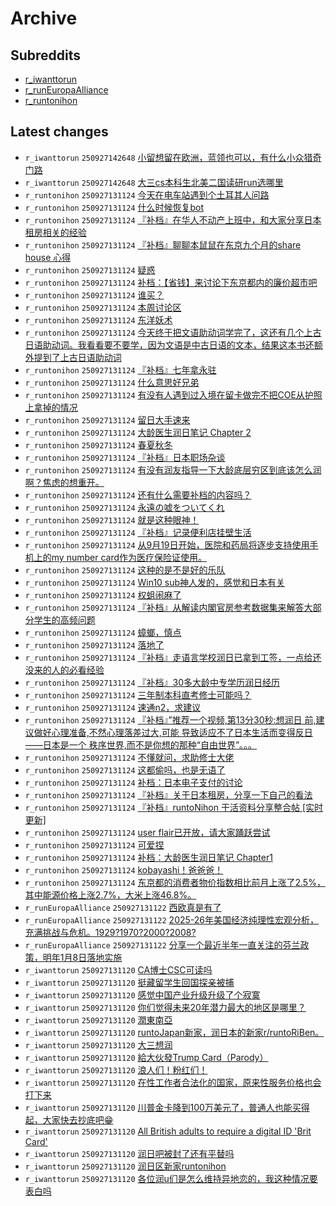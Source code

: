 # Archive

## Subreddits

- [r_iwanttorun](r_iwanttorun/index.md)
- [r_runEuropaAlliance](r_runEuropaAlliance/index.md)
- [r_runtonihon](r_runtonihon/index.md)

## Latest changes

- `r_iwanttorun` `250927142648` [小留想留在欧洲，蓝领也可以，有什么小众猎奇门路](posts/r_iwanttorun/250927141300_1nrwa5h.md)
- `r_iwanttorun` `250927142648` [大三cs本科生北美二国读研run选哪里](posts/r_iwanttorun/250927142109_1nrwh8g.md)
- `r_runtonihon` `250927131124` [今天在电车站遇到个土耳其人问路](posts/r_runtonihon/250926074615_1nqv96w.md)
- `r_runtonihon` `250927131124` [什么时候恢复bot](posts/r_runtonihon/250925141239_1nq7vh3.md)
- `r_runtonihon` `250927131124` [『补档』在华人不动产上班中，和大家分享日本租房相关的经验](posts/r_runtonihon/250925025545_1npvqss.md)
- `r_runtonihon` `250927131124` [『补档』聊聊本鼠鼠在东京九个月的share house 心得](posts/r_runtonihon/250925025223_1npvodp.md)
- `r_runtonihon` `250927131124` [疑惑](posts/r_runtonihon/250926045310_1nqsgwi.md)
- `r_runtonihon` `250927131124` [补档：【省钱】来讨论下东京都内的廉价超市吧](posts/r_runtonihon/250926055738_1nqtjf2.md)
- `r_runtonihon` `250927131124` [谁买？](posts/r_runtonihon/250925165201_1nqc0t9.md)
- `r_runtonihon` `250927131124` [本周讨论区](posts/r_runtonihon/250925173404_1nqd4u6.md)
- `r_runtonihon` `250927131124` [东洋妖术](posts/r_runtonihon/250927031429_1nrkpyy.md)
- `r_runtonihon` `250927131124` [今天终于把文语助动词学完了，这还有几个上古日语助动词。我看看要不要学，因为文语是中古日语的文本，结果这本书还额外提到了上古日语助动词](posts/r_runtonihon/250925131422_1nq6g7x.md)
- `r_runtonihon` `250927131124` [『补档』七年拿永驻](posts/r_runtonihon/250925023054_1npv942.md)
- `r_runtonihon` `250927131124` [什么意思好兄弟](posts/r_runtonihon/250924134953_1npcnyr.md)
- `r_runtonihon` `250927131124` [有没有人遇到过入境在留卡做完不把COE从护照上拿掉的情况](posts/r_runtonihon/250926155114_1nr4ydb.md)
- `r_runtonihon` `250927131124` [留日大手速来](posts/r_runtonihon/250925110129_1nq3pq3.md)
- `r_runtonihon` `250927131124` [大龄医生润日笔记 Chapter 2](posts/r_runtonihon/250925121541_1nq554z.md)
- `r_runtonihon` `250927131124` [春夏秋冬](posts/r_runtonihon/250927124749_1nrudq8.md)
- `r_runtonihon` `250927131124` [『补档』日本职场杂谈](posts/r_runtonihon/250926052718_1nqt1lz.md)
- `r_runtonihon` `250927131124` [有没有润友指导一下大龄底层穷区到底该怎么润啊？焦虑的想重开。](posts/r_runtonihon/250924144507_1npe23e.md)
- `r_runtonihon` `250927131124` [还有什么需要补档的内容吗？](posts/r_runtonihon/250926035420_1nqreei.md)
- `r_runtonihon` `250927131124` [永遠の嘘をついてくれ](posts/r_runtonihon/250926001530_1nqn03r.md)
- `r_runtonihon` `250927131124` [就是这种眼神！](posts/r_runtonihon/250925180003_1nqdtlr.md)
- `r_runtonihon` `250927131124` [『补档』记录便利店挂壁生活](posts/r_runtonihon/250925024645_1npvkfs.md)
- `r_runtonihon` `250927131124` [从9月19日开始，医院和药局将逐步支持使用手机上的my number card作为医疗保险证使用。](posts/r_runtonihon/250926055856_1nqtk4g.md)
- `r_runtonihon` `250927131124` [这种的是不是好的乐队](posts/r_runtonihon/250926094030_1nqwzrq.md)
- `r_runtonihon` `250927131124` [Win10 sub神人发的，感觉和日本有关](posts/r_runtonihon/250924155029_1npfs91.md)
- `r_runtonihon` `250927131124` [权蛆闹麻了](posts/r_runtonihon/250925060300_1npz1wr.md)
- `r_runtonihon` `250927131124` [『补档』从解读内閣官房参考数据集来解答大部分学生的高频问题](posts/r_runtonihon/250926051506_1nqsu9a.md)
- `r_runtonihon` `250927131124` [蟑螂，慎点](posts/r_runtonihon/250927110440_1nrsfpy.md)
- `r_runtonihon` `250927131124` [落地了](posts/r_runtonihon/250926133623_1nr1jxz.md)
- `r_runtonihon` `250927131124` [『补档』走语言学校润日已拿到工签，一点给还没来的人的必看经验](posts/r_runtonihon/250925024710_1npvkpy.md)
- `r_runtonihon` `250927131124` [『补档』30多大龄中专学历润日经历](posts/r_runtonihon/250926053903_1nqt8md.md)
- `r_runtonihon` `250927131124` [三年制本科直考修士可能吗？](posts/r_runtonihon/250927104404_1nrs33r.md)
- `r_runtonihon` `250927131124` [速通n2，求建议](posts/r_runtonihon/250925065315_1npzu56.md)
- `r_runtonihon` `250927131124` [『补档』”推荐一个视频,第13分30秒:想润日 前,建议做好心理准备,不然心理落差过大,可能 导致适应不了日本生活而变得反日——日本是一个 秩序世界,而不是你想的那种“自由世界”。。。](posts/r_runtonihon/250925023157_1npv9up.md)
- `r_runtonihon` `250927131124` [不懂就问，求助修士大佬](posts/r_runtonihon/250925113413_1nq4bbm.md)
- `r_runtonihon` `250927131124` [这都偷吗，也是无语了](posts/r_runtonihon/250925125115_1nq5x5o.md)
- `r_runtonihon` `250927131124` [补档：日本电子支付的讨论](posts/r_runtonihon/250926055433_1nqthkg.md)
- `r_runtonihon` `250927131124` [『补档』关于日本租房，分享一下自己的看法](posts/r_runtonihon/250925025735_1npvs3v.md)
- `r_runtonihon` `250927131124` [『补档』runtoNihon 干活资料分享整合帖 [实时更新]](posts/r_runtonihon/250925024553_1npvjse.md)
- `r_runtonihon` `250927131124` [user flair已开放，请大家踊跃尝试](posts/r_runtonihon/250927040449_1nrlne2.md)
- `r_runtonihon` `250927131124` [可爱捏](posts/r_runtonihon/250924215027_1npp5fk.md)
- `r_runtonihon` `250927131124` [补档：大龄医生润日笔记 Chapter1](posts/r_runtonihon/250925121139_1nq525a.md)
- `r_runtonihon` `250927131124` [kobayashi！爸爸爸！](posts/r_runtonihon/250924231505_1npr455.md)
- `r_runtonihon` `250927131124` [东京都的消费者物价指数相比前月上涨了2.5%，其中能源价格上涨2.7%，大米上涨46.8%。](posts/r_runtonihon/250926021851_1nqpk0j.md)
- `r_runEuropaAlliance` `250927131122` [西欧真是有了](posts/r_runEuropaAlliance/250924181452_1npjlyh.md)
- `r_runEuropaAlliance` `250927131122` [2025-26年美国经济纯理性宏观分析，充满挑战与危机。1929?1970?2000?2008?](posts/r_runEuropaAlliance/250926001656_1nqn17q.md)
- `r_runEuropaAlliance` `250927131122` [分享一个最近半年一直关注的芬兰政策，明年1月8日落地实施](posts/r_runEuropaAlliance/250925193002_1nqg6go.md)
- `r_iwanttorun` `250927131120` [CA博士CSC可读吗](posts/r_iwanttorun/250925105643_1nq3mfh.md)
- `r_iwanttorun` `250927131120` [挺藏留学生回国探亲被捕](posts/r_iwanttorun/250927130326_1nruphi.md)
- `r_iwanttorun` `250927131120` [感觉中国产业升级升级了个寂寞](posts/r_iwanttorun/250926141002_1nr2d56.md)
- `r_iwanttorun` `250927131120` [你们觉得未来20年潜力最大的地区是哪里？](posts/r_iwanttorun/250925031836_1npw6sa.md)
- `r_iwanttorun` `250927131120` [潤東南亞](posts/r_iwanttorun/250925074445_1nq0mh5.md)
- `r_iwanttorun` `250927131120` [runtoJapan新家，润日本的新家r/runtoRiBen。](posts/r_iwanttorun/250924154435_1npfmlc.md)
- `r_iwanttorun` `250927131120` [大三想润](posts/r_iwanttorun/250925050302_1npy2uw.md)
- `r_iwanttorun` `250927131120` [給大伙發Trump Card（Parody）](posts/r_iwanttorun/250926082753_1nqvvva.md)
- `r_iwanttorun` `250927131120` [浪人们！粉红们！](posts/r_iwanttorun/250927004416_1nrht4z.md)
- `r_iwanttorun` `250927131120` [在性工作者合法化的国家，原来性服务价格也会打下来](posts/r_iwanttorun/250926215152_1nre2yu.md)
- `r_iwanttorun` `250927131120` [川普金卡降到100万美元了，普通人也能买得起，大家快去抄底吧😁](posts/r_iwanttorun/250925074227_1nq0lbz.md)
- `r_iwanttorun` `250927131120` [All British adults to require a digital ID 'Brit Card'](posts/r_iwanttorun/250926145836_1nr3l4i.md)
- `r_iwanttorun` `250927131120` [润日吧被封了还有平替吗](posts/r_iwanttorun/250927055125_1nrnh7i.md)
- `r_iwanttorun` `250927131120` [润日区新家runtonihon](posts/r_iwanttorun/250926043741_1nqs768.md)
- `r_iwanttorun` `250927131120` [各位润u们是怎么维持异地恋的，我这种情况要表白吗](posts/r_iwanttorun/250924173543_1npil3u.md)

